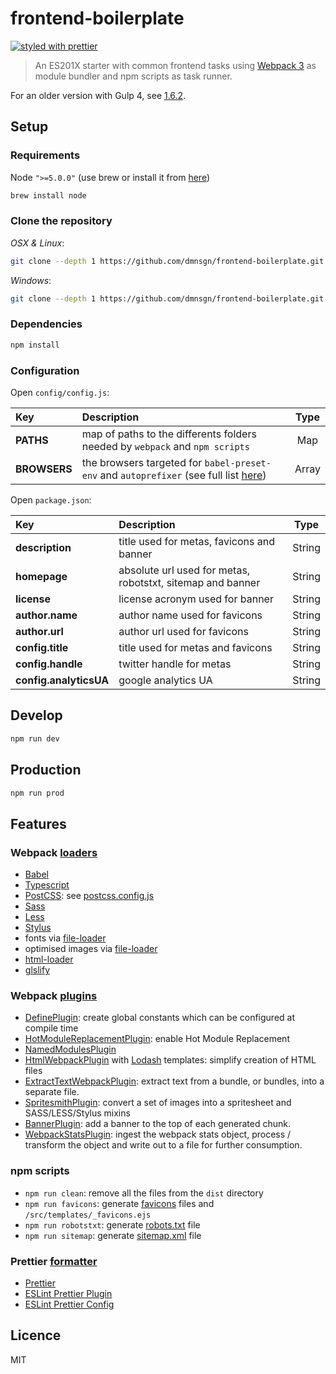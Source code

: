 # frontend-boilerplate

[![styled with prettier](https://img.shields.io/badge/styled_with-prettier-ff69b4.svg)](https://github.com/prettier/prettier)

> An ES201X starter with common frontend tasks using [Webpack 3](https://webpack.js.org/) as module bundler and npm scripts as task runner.

For an older version with Gulp 4, see [1.6.2](https://github.com/dmnsgn/frontend-boilerplate/releases/tag/1.6.2).

## Setup

### Requirements

Node `">=5.0.0"` (use brew or install it from [here](http://nodejs.org/download/))

```bash
brew install node
```

### Clone the repository

_OSX & Linux_:

```bash
git clone --depth 1 https://github.com/dmnsgn/frontend-boilerplate.git && cd frontend-boilerplate && rm -rf .git && git init
```

_Windows_:

```bash
git clone --depth 1 https://github.com/dmnsgn/frontend-boilerplate.git && cd frontend-boilerplate && rd /s /q .git && git init
```

### Dependencies

```bash
npm install
```

### Configuration

Open `config/config.js`:

| Key          | Description                                                                                                                | Type  |
| :----------- | :------------------------------------------------------------------------------------------------------------------------- | :---: |
| **PATHS**    | map of paths to the differents folders needed by `webpack` and `npm scripts`                                               |  Map  |
| **BROWSERS** | the browsers targeted for `babel-preset-env` and `autoprefixer` (see full list [here](https://github.com/ai/browserslist)) | Array |

Open `package.json`:

| Key                    | Description                                                |  Type  |
| :--------------------- | :--------------------------------------------------------- | :----: |
| **description**        | title used for metas, favicons and banner                  | String |
| **homepage**           | absolute url used for metas, robotstxt, sitemap and banner | String |
| **license**            | license acronym used for banner                            | String |
| **author.name**        | author name used for favicons                              | String |
| **author.url**         | author url used for favicons                               | String |
| **config.title**       | title used for metas and favicons                          | String |
| **config.handle**      | twitter handle for metas                                   | String |
| **config.analyticsUA** | google analytics UA                                        | String |

## Develop

```bash
npm run dev
```

## Production

```bash
npm run prod
```

## Features

### Webpack [loaders](https://webpack.js.org/loaders/)

* [Babel](https://babeljs.io/)
* [Typescript](https://www.typescriptlang.org/)
* [PostCSS](https://github.com/postcss/postcss): see [postcss.config.js](./config/postcss.config.js)
* [Sass](http://sass-lang.com/)
* [Less](http://lesscss.org/)
* [Stylus](http://stylus-lang.com/)
* fonts via [file-loader](https://github.com/webpack-contrib/file-loader)
* optimised images via [file-loader](https://github.com/webpack-contrib/file-loader)
* [html-loader](https://github.com/webpack-contrib/html-loader)
* [glslify](https://github.com/stackgl/glslify)

### Webpack [plugins](https://webpack.js.org/plugins/)

* [DefinePlugin](https://webpack.js.org/plugins/define-plugin/): create global constants which can be configured at compile time
* [HotModuleReplacementPlugin](https://webpack.js.org/plugins/hot-module-replacement-plugin/): enable Hot Module Replacement
* [NamedModulesPlugin](https://webpack.js.org/guides/caching/#deterministic-hashes)
* [HtmlWebpackPlugin](https://webpack.js.org/plugins/html-webpack-plugin/) with [Lodash](https://lodash.com/docs/4.17.5#template) templates: simplify creation of HTML files
* [ExtractTextWebpackPlugin](https://webpack.js.org/plugins/extract-text-webpack-plugin/): extract text from a bundle, or bundles, into a separate file.
* [SpritesmithPlugin](https://github.com/mixtur/webpack-spritesmith): convert a set of images into a spritesheet and SASS/LESS/Stylus mixins
* [BannerPlugin](https://webpack.js.org/plugins/banner-plugin/): add a banner to the top of each generated chunk.
  <!-- * [NpmInstallWebpackPlugin](https://webpack.js.org/plugins/npm-install-webpack-plugin/): speed up development by automatically installing & saving dependencies with Webpack. -->
* [WebpackStatsPlugin](https://github.com/FormidableLabs/webpack-stats-plugin): ingest the webpack stats object, process / transform the object and write out to a file for further consumption.

### npm scripts

* `npm run clean`: remove all the files from the `dist` directory
* `npm run favicons`: generate [favicons](https://github.com/evilebottnawi/favicons) files and `/src/templates/_favicons.ejs`
* `npm run robotstxt`: generate [robots.txt](https://github.com/itgalaxy/generate-robotstxt) file
* `npm run sitemap`: generate [sitemap.xml](https://github.com/ekalinin/sitemap.js) file

### Prettier [formatter](https://github.com/prettier/prettier)

* [Prettier](https://github.com/prettier/prettier)
* [ESLint Prettier Plugin](https://github.com/prettier/eslint-plugin-prettier)
* [ESLint Prettier Config](https://github.com/prettier/eslint-config-prettier)

## Licence

MIT
